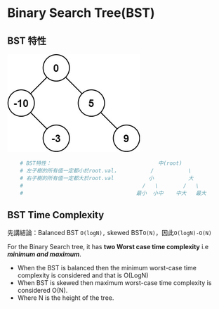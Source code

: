 # Binary Search Tree\(BST\)

## BST 特性

![](../../.gitbook/assets/image%20%2846%29.png)

```python
    # BST特性：                                  中(root)
    # 左子樹的所有值一定都小於root.val，          /           \
    # 右子樹的所有值一定都大於root.val           小           大 
    #                                      /   \        /   \
    #                                    最小  小中    中大   最大
```

## BST Time Complexity

先講結論：Balanced BST `O(logN),` skewed BST`O(N)`，因此`O(logN)-O(N)`

For the Binary Search tree, it has **two Worst case time complexity** i.e _**minimum and maximum**_.

* When the BST is balanced then the minimum worst-case time complexity is considered and that is O\(LogN\)
* When BST is skewed then maximum worst-case time complexity is considered O\(N\).
* Where N is the height of the tree.

